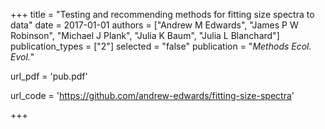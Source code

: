 +++
title = "Testing and recommending methods for fitting size spectra to data"
date = 2017-01-01
authors = ["Andrew M Edwards", "James P W Robinson", "Michael J Plank", "Julia K Baum", "Julia L Blanchard"]
publication_types = ["2"]
selected = "false"
publication = "*Methods Ecol. Evol.*"

url_pdf = 'pub.pdf'

url_code = 'https://github.com/andrew-edwards/fitting-size-spectra'

+++

